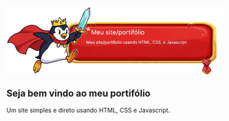 ![](https://github.com/andrepixel/andrepixel.github.io/blob/main/Banner_github_project.webp)

## Seja bem vindo ao meu portifólio

Um site simples e direto usando HTML, CSS e Javascript.
